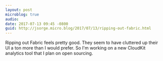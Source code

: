 ```yaml
---
layout: post
microblog: true
audio: 
date: 2017-07-13 09:45 -0800
guid: http://jsorge.micro.blog/2017/07/13/ripping-out-fabric.html
---
```

Ripping out Fabric feels pretty good. They seem to have cluttered up their UI a ton more than I would prefer. So I'm working on a new CloudKit analytics tool that I plan on open sourcing.
